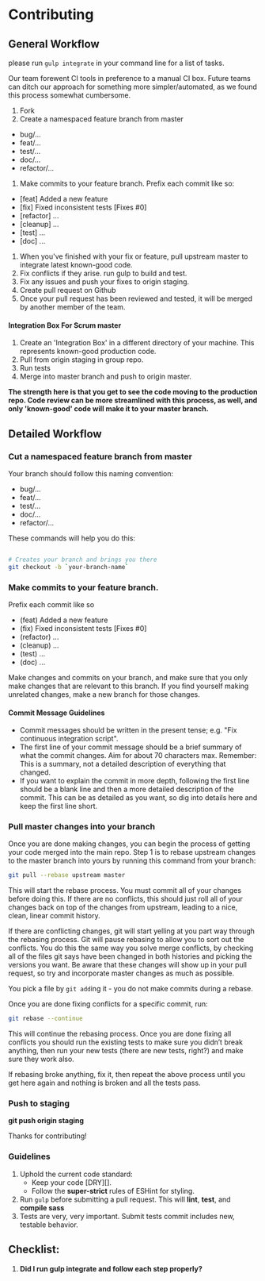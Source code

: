 # Contributing

## General Workflow

please run `gulp integrate` in your command line for a list of tasks.

Our team forewent CI tools in preference to a manual CI box. Future teams can ditch our approach for something more simpler/automated, as we found this process somewhat cumbersome.


1. Fork
1. Create a namespaced feature branch from master
  - bug/...
  - feat/...
  - test/...
  - doc/...
  - refactor/...
1. Make commits to your feature branch. Prefix each commit like so:
  - [feat] Added a new feature
  - [fix] Fixed inconsistent tests [Fixes #0]
  - [refactor] ...
  - [cleanup] ...
  - [test] ...
  - [doc] ...
1. When you've finished with your fix or feature, pull upstream master to integrate latest known-good code.
1. Fix conflicts if they arise. run gulp to build and test.
1. Fix any issues and push your fixes to origin staging.
1. Create pull request on Github
1. Once your pull request has been reviewed and tested, it will be merged by another member of the team.

#### Integration Box For Scrum master

1. Create an 'Integration Box' in a different directory of your machine. This represents known-good production code.
1. Pull from origin staging in group repo.
1. Run tests
1. Merge into master branch and push to origin master.


**The strength here is that you get to see the code moving to the production repo. Code review can be more streamlined with this process, as well, and only 'known-good' code will make it to your master branch.**




## Detailed Workflow

### Cut a namespaced feature branch from master

Your branch should follow this naming convention:
  - bug/...
  - feat/...
  - test/...
  - doc/...
  - refactor/...

These commands will help you do this:

``` bash

# Creates your branch and brings you there
git checkout -b `your-branch-name`
```

### Make commits to your feature branch.

Prefix each commit like so
  - (feat) Added a new feature
  - (fix) Fixed inconsistent tests [Fixes #0]
  - (refactor) ...
  - (cleanup) ...
  - (test) ...
  - (doc) ...

Make changes and commits on your branch, and make sure that you
only make changes that are relevant to this branch. If you find
yourself making unrelated changes, make a new branch for those
changes.

#### Commit Message Guidelines

- Commit messages should be written in the present tense; e.g. "Fix continuous
  integration script".
- The first line of your commit message should be a brief summary of what the
  commit changes. Aim for about 70 characters max. Remember: This is a summary,
  not a detailed description of everything that changed.
- If you want to explain the commit in more depth, following the first line should
  be a blank line and then a more detailed description of the commit. This can be
  as detailed as you want, so dig into details here and keep the first line short.

### Pull master changes into your branch

Once you are done making changes, you can begin the process of getting
your code merged into the main repo. Step 1 is to rebase upstream
changes to the master branch into yours by running this command
from your branch:

```bash
git pull --rebase upstream master
```

This will start the rebase process. You must commit all of your changes
before doing this. If there are no conflicts, this should just roll all
of your changes back on top of the changes from upstream, leading to a
nice, clean, linear commit history.

If there are conflicting changes, git will start yelling at you part way
through the rebasing process. Git will pause rebasing to allow you to sort
out the conflicts. You do this the same way you solve merge conflicts,
by checking all of the files git says have been changed in both histories
and picking the versions you want. Be aware that these changes will show
up in your pull request, so try and incorporate master changes as much
as possible.

You pick a file by `git add`ing it - you do not make commits during a
rebase.

Once you are done fixing conflicts for a specific commit, run:

```bash
git rebase --continue
```

This will continue the rebasing process. Once you are done fixing all
conflicts you should run the existing tests to make sure you didn’t break
anything, then run your new tests (there are new tests, right?) and
make sure they work also.

If rebasing broke anything, fix it, then repeat the above process until
you get here again and nothing is broken and all the tests pass.

### Push to staging

**git push origin staging**

Thanks for contributing!

### Guidelines

1. Uphold the current code standard:
    - Keep your code [DRY][].
    - Follow the **super-strict** rules of ESHint for styling.
1. Run `gulp` before submitting a pull request. This will **lint**, **test**, and **compile sass**
1. Tests are very, very important. Submit tests commit includes
   new, testable behavior.

## Checklist:

1. **Did I run gulp integrate and follow each step properly?**
